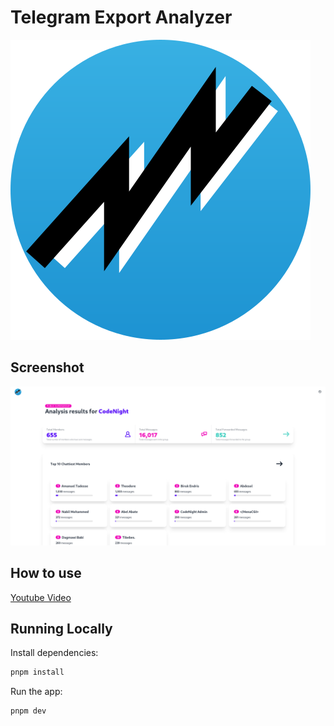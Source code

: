 # Telegram Export Analyzer

![logo](./src/favicon.svg)

## Screenshot

![screenshot](./screenshot.png)

## How to use

[Youtube Video](https://youtu.be/zLAAz-FTYTY)

## Running Locally

Install dependencies:

```bash
pnpm install
```

Run the app:

```bash
pnpm dev
```
